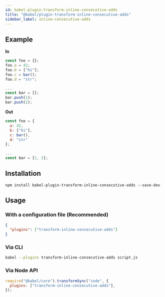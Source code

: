 ```yaml
---
id: babel-plugin-transform-inline-consecutive-adds
title: "@babel/plugin-transform-inline-consecutive-adds"
sidebar_label: inline-consecutive-adds
---
```


## Example

**In**

```js title="JavaScript"
const foo = {};
foo.a = 42;
foo.b = ["hi"];
foo.c = bar();
foo.d = "str";

...
const bar = [];
bar.push(1);
bar.push(2);
```

**Out**

```js title="JavaScript"
const foo = {
  a: 42,
  b: ["hi"],
  c: bar(),
  d: "str"
};

...
const bar = [1, 2];
```

## Installation

```shell npm2yarn
npm install babel-plugin-transform-inline-consecutive-adds --save-dev
```

## Usage

### With a configuration file (Recommended)

```json title="babel.config.json"
{
  "plugins": ["transform-inline-consecutive-adds"]
}
```

### Via CLI

```sh title="Shell"
babel --plugins transform-inline-consecutive-adds script.js
```

### Via Node API

```js title="JavaScript"
require("@babel/core").transformSync("code", {
  plugins: ["transform-inline-consecutive-adds"],
});
```
